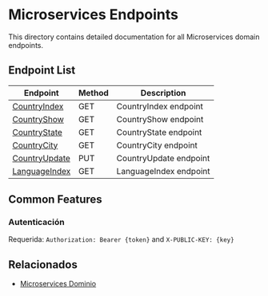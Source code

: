 # Microservices Endpoints

This directory contains detailed documentation for all Microservices domain endpoints.

## Endpoint List

| Endpoint | Method | Description |
| -------- | ------ | ----------- |
| [CountryIndex](./CountryIndex.md) | GET | CountryIndex endpoint |
| [CountryShow](./CountryShow.md) | GET | CountryShow endpoint |
| [CountryState](./CountryState.md) | GET | CountryState endpoint |
| [CountryCity](./CountryCity.md) | GET | CountryCity endpoint |
| [CountryUpdate](./CountryUpdate.md) | PUT | CountryUpdate endpoint |
| [LanguageIndex](./LanguageIndex.md) | GET | LanguageIndex endpoint |

## Common Features

### Autenticación

Requerida: `Authorization: Bearer {token}` and `X-PUBLIC-KEY: {key}`

## Relacionados

- [Microservices Dominio](../README.md)
